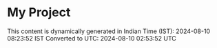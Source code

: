 # My Project

This content is dynamically generated in Indian Time (IST): 2024-08-10 08:23:52 IST
Converted to UTC: 2024-08-10 02:53:52 UTC
